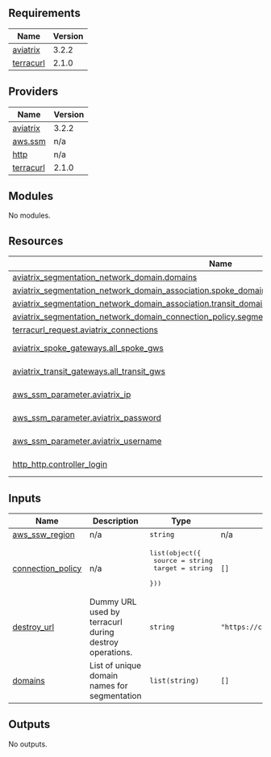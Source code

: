 ## Requirements

| Name | Version |
|------|---------|
| <a name="requirement_aviatrix"></a> [aviatrix](#requirement\_aviatrix) | 3.2.2 |
| <a name="requirement_terracurl"></a> [terracurl](#requirement\_terracurl) | 2.1.0 |

## Providers

| Name | Version |
|------|---------|
| <a name="provider_aviatrix"></a> [aviatrix](#provider\_aviatrix) | 3.2.2 |
| <a name="provider_aws.ssm"></a> [aws.ssm](#provider\_aws.ssm) | n/a |
| <a name="provider_http"></a> [http](#provider\_http) | n/a |
| <a name="provider_terracurl"></a> [terracurl](#provider\_terracurl) | 2.1.0 |

## Modules

No modules.

## Resources

| Name | Type |
|------|------|
| [aviatrix_segmentation_network_domain.domains](https://registry.terraform.io/providers/AviatrixSystems/aviatrix/3.2.2/docs/resources/segmentation_network_domain) | resource |
| [aviatrix_segmentation_network_domain_association.spoke_domain_associations](https://registry.terraform.io/providers/AviatrixSystems/aviatrix/3.2.2/docs/resources/segmentation_network_domain_association) | resource |
| [aviatrix_segmentation_network_domain_association.transit_domain_associations](https://registry.terraform.io/providers/AviatrixSystems/aviatrix/3.2.2/docs/resources/segmentation_network_domain_association) | resource |
| [aviatrix_segmentation_network_domain_connection_policy.segmentation_network_domain_connection_policy](https://registry.terraform.io/providers/AviatrixSystems/aviatrix/3.2.2/docs/resources/segmentation_network_domain_connection_policy) | resource |
| [terracurl_request.aviatrix_connections](https://registry.terraform.io/providers/devops-rob/terracurl/2.1.0/docs/resources/request) | resource |
| [aviatrix_spoke_gateways.all_spoke_gws](https://registry.terraform.io/providers/AviatrixSystems/aviatrix/3.2.2/docs/data-sources/spoke_gateways) | data source |
| [aviatrix_transit_gateways.all_transit_gws](https://registry.terraform.io/providers/AviatrixSystems/aviatrix/3.2.2/docs/data-sources/transit_gateways) | data source |
| [aws_ssm_parameter.aviatrix_ip](https://registry.terraform.io/providers/hashicorp/aws/latest/docs/data-sources/ssm_parameter) | data source |
| [aws_ssm_parameter.aviatrix_password](https://registry.terraform.io/providers/hashicorp/aws/latest/docs/data-sources/ssm_parameter) | data source |
| [aws_ssm_parameter.aviatrix_username](https://registry.terraform.io/providers/hashicorp/aws/latest/docs/data-sources/ssm_parameter) | data source |
| [http_http.controller_login](https://registry.terraform.io/providers/hashicorp/http/latest/docs/data-sources/http) | data source |

## Inputs

| Name | Description | Type | Default | Required |
|------|-------------|------|---------|:--------:|
| <a name="input_aws_ssw_region"></a> [aws\_ssw\_region](#input\_aws\_ssw\_region) | n/a | `string` | n/a | yes |
| <a name="input_connection_policy"></a> [connection\_policy](#input\_connection\_policy) | n/a | <pre>list(object({<br/>    source = string<br/>    target = string<br/>  }))</pre> | `[]` | no |
| <a name="input_destroy_url"></a> [destroy\_url](#input\_destroy\_url) | Dummy URL used by terracurl during destroy operations. | `string` | `"https://checkip.amazonaws.com"` | no |
| <a name="input_domains"></a> [domains](#input\_domains) | List of unique domain names for segmentation | `list(string)` | `[]` | no |

## Outputs

No outputs.
